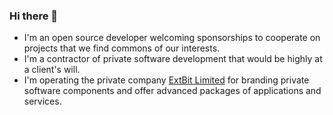 ### Hi there 👋

- I'm an open source developer welcoming sponsorships to cooperate on projects that we find commons of our interests.
- I'm a contractor of private software development that would be highly at a client's will.
- I'm operating the private company [ExtBit Limited](http://extbit.limited) for branding private software components and offer advanced packages of applications and services.

<!--
**duzy/duzy** is a ✨ _special_ ✨ repository because its `README.md` (this file) appears on your GitHub profile.

Here are some ideas to get you started:

- 🔭 I’m currently working on ...
- 🌱 I’m currently learning ...
- 👯 I’m looking to collaborate on ...
- 🤔 I’m looking for help with ...
- 💬 Ask me about ...
- 📫 How to reach me: ...
- 😄 Pronouns: ...
- ⚡ Fun fact: ...
-->

